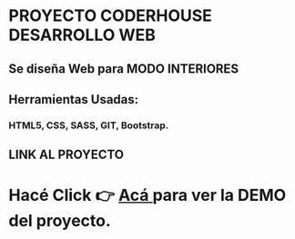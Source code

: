 # PROYECTO CODERHOUSE DESARROLLO WEB

## Se diseña Web para MODO INTERIORES

## Herramientas Usadas:
### HTML5, CSS, SASS, GIT, Bootstrap.

## LINK AL PROYECTO
# Hacé Click 👉 [Acá ](https://tinmon11.github.io/ModoInteriores/)para ver la DEMO del proyecto.
